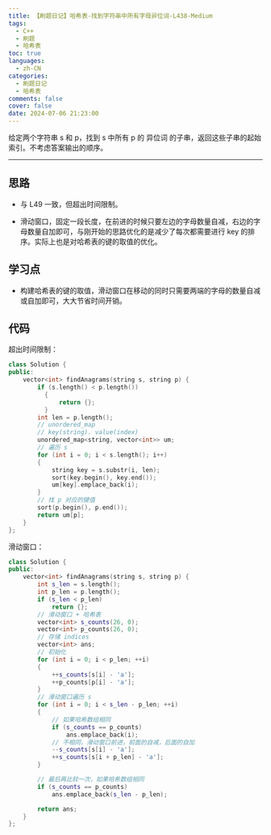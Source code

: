 ```yaml
---
title: 【刷题日记】哈希表-找到字符串中所有字母异位词-L438-Medium
tags:
  - C++
  - 刷题
  - 哈希表
toc: true
languages:
  - zh-CN
categories:
  - 刷题日记
  - 哈希表
comments: false
cover: false
date: 2024-07-06 21:23:00
---
```


给定两个字符串 s 和 p，找到 s 中所有 p 的 异位词 的子串，返回这些子串的起始索引。不考虑答案输出的顺序。

<!-- more -->

---

## 思路

* 与 L49 一致，但超出时间限制。

* 滑动窗口，固定一段长度，在前进的时候只要左边的字母数量自减，右边的字母数量自加即可，与刚开始的思路优化的是减少了每次都需要进行 key 的排序。实际上也是对哈希表的键的取值的优化。

## 学习点

* 构建哈希表的键的取值，滑动窗口在移动的同时只需要两端的字母的数量自减或自加即可，大大节省时间开销。

## 代码

超出时间限制：

```cpp
class Solution {
public:
    vector<int> findAnagrams(string s, string p) {
        if (s.length() < p.length())
          {
              return {};
          }
        int len = p.length();
        // unordered_map
        // key(string). value(index)
        unordered_map<string, vector<int>> um;
        // 遍历 s
        for (int i = 0; i < s.length(); i++)
        {
            string key = s.substr(i, len);
            sort(key.begin(), key.end());
            um[key].emplace_back(i);
        }
        // 找 p 对应的键值
        sort(p.begin(), p.end());
        return um[p];
    }
};
```

滑动窗口：

```cpp
class Solution {
public:
    vector<int> findAnagrams(string s, string p) {
        int s_len = s.length();
        int p_len = p.length();
        if (s_len < p_len)
            return {};
        // 滑动窗口 + 哈希表
        vector<int> s_counts(26, 0);
        vector<int> p_counts(26, 0);
        // 存储 indices
        vector<int> ans;
        // 初始化
        for (int i = 0; i < p_len; ++i)
        {
            ++s_counts[s[i] - 'a'];
            ++p_counts[p[i] - 'a'];
        }
        // 滑动窗口遍历 s
        for (int i = 0; i < s_len - p_len; ++i)
        {
            // 如果哈希数组相同
            if (s_counts == p_counts)
                ans.emplace_back(i);
            // 不相同，滑动窗口前进，前面的自减，后面的自加
            --s_counts[s[i] - 'a'];
            ++s_counts[s[i + p_len] - 'a'];
        }

        // 最后再比较一次，如果哈希数组相同
        if (s_counts == p_counts)
            ans.emplace_back(s_len - p_len);

        return ans;
    }
};
```